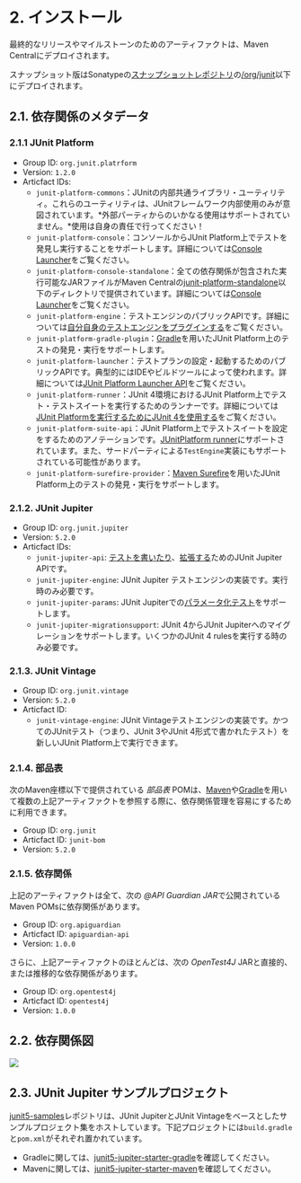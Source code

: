 # 2. インストール
最終的なリリースやマイルストーンのためのアーティファクトは、Maven Centralにデプロイされます。

スナップショット版はSonatypeの[スナップショットレポジトリ](https://oss.sonatype.org/content/repositories/snapshots)の[/org/junit](https://oss.sonatype.org/content/repositories/snapshots/org/junit/)以下にデプロイされます。

## 2.1. 依存関係のメタデータ
### 2.1.1 JUnit Platform
- Group ID: `org.junit.platrform`
- Version: `1.2.0`
- Articfact IDs:
    - `junit-platform-commons`：JUnitの内部共通ライブラリ・ユーティリティ。これらのユーティリティは、JUnitフレームワーク内部使用のみが意図されています。*外部パーティからのいかなる使用はサポートされていません。*使用は自身の責任で行ってください！
    - `junit-platform-console`：コンソールからJUnit Platform上でテストを発見し実行することをサポートします。詳細については[Console Launcher]()をご覧ください。
    - `junit-platform-console-standalone`：全ての依存関係が包含された実行可能なJARファイルがMaven Centralの[junit-platform-standalone](https://repo1.maven.org/maven2/org/junit/platform/junit-platform-console-standalone)以下のディレクトリで提供されています。詳細については[Console Launcher]()をご覧ください。
    - `junit-platform-engine`：テストエンジンのパブリックAPIです。詳細については[自分自身のテストエンジンをプラグインする]()をご覧ください。
    - `junit-platform-gradle-plugin`：[Gradle]()を用いたJUnit Platform上のテストの発見・実行をサポートします。
    - `junit-platform-launcher`：テストプランの設定・起動するためのパブリックAPIです。典型的にはIDEやビルドツールによって使われます。詳細については[JUnit Platform Launcher API]()をご覧ください。
    - `junit-platform-runner`：JUnit 4環境におけるJUnit Platform上でテスト・テストスイートを実行するためのランナーです。詳細については[JUnit Platformを実行するためにJUnit 4を使用する]()をご覧ください。
    - `junit-platform-suite-api`：JUnit Platform上でテストスイートを設定をするためのアノテーションです。[JUnitPlatform runner]()にサポートされています。また、サードパーティによる`TestEngine`実装にもサポートされている可能性があります。
    - `junit-platform-surefire-provider`：[Maven Surefire]()を用いたJUnit Platform上のテストの発見・実行をサポートします。

### 2.1.2. JUnit Jupiter
- Group ID: `org.junit.jupiter`
- Version: `5.2.0`
- Articfact IDs:
    - `junit-jupiter-api`: [テストを書いたり]()、[拡張する]()ためのJUnit Jupiter APIです。
    - `junit-jupiter-engine`: JUnit Jupiter テストエンジンの実装です。実行時のみ必要です。
    - `junit-jupiter-params`: JUnit Jupiterでの[パラメータ化テスト]()をサポートします。
    - `junit-jupiter-migrationsupport`: JUnit 4からJUnit Jupiterへのマイグレーションをサポートします。いくつかのJUnit 4 rulesを実行する時のみ必要です。

### 2.1.3. JUnit Vintage
- Group ID: `org.junit.vintage`
- Version: `5.2.0`
- Articfact ID:
    - `junit-vintage-engine`: JUnit Vintageテストエンジンの実装です。かつてのJUnitテスト（つまり、JUnit 3やJUnit 4形式で書かれたテスト）を新しいJUnit Platform上で実行できます。

### 2.1.4. 部品表
次のMaven座標以下で提供されている *部品表* POMは、[Maven](https://maven.apache.org/guides/introduction/introduction-to-dependency-mechanism.html#Importing_Dependencies)や[Gradle](https://docs.gradle.org/current/userguide/managing_transitive_dependencies.html#sec:bom_import)を用いて複数の上記アーティファクトを参照する際に、依存関係管理を容易にするために利用できます。

- Group ID: `org.junit`
- Articfact ID: `junit-bom`
- Version: `5.2.0`

### 2.1.5. 依存関係
上記のアーティファクトは全て、次の *@API Guardian JAR*で公開されているMaven POMsに依存関係があります。
- Group ID: `org.apiguardian`
- Articfact ID: `apiguardian-api`
- Version: `1.0.0`

さらに、上記アーティファクトのほとんどは、次の *OpenTest4J* JARと直接的、または推移的な依存関係があります。

- Group ID: `org.opentest4j`
- Articfact ID: `opentest4j`
- Version: `1.0.0`

## 2.2. 依存関係図

![](https://junit.org/junit5/docs/5.2.0/user-guide/images/component-diagram.svg)

## 2.3. JUnit Jupiter サンプルプロジェクト
[junit5-samples](https://github.com/junit-team/junit5-samples)レポジトリは、JUnit JupiterとJUnit Vintageをベースとしたサンプルプロジェクト集をホストしています。下記プロジェクトには`build.gradle`と`pom.xml`がそれぞれ置かれています。

- Gradleに関しては、[junit5-jupiter-starter-gradle](https://github.com/junit-team/junit5-samples/tree/r5.2.0/junit5-jupiter-starter-gradle)を確認してください。
- Mavenに関しては、[junit5-jupiter-starter-maven](https://github.com/junit-team/junit5-samples/tree/r5.2.0/junit5-jupiter-starter-maven)を確認してください。
